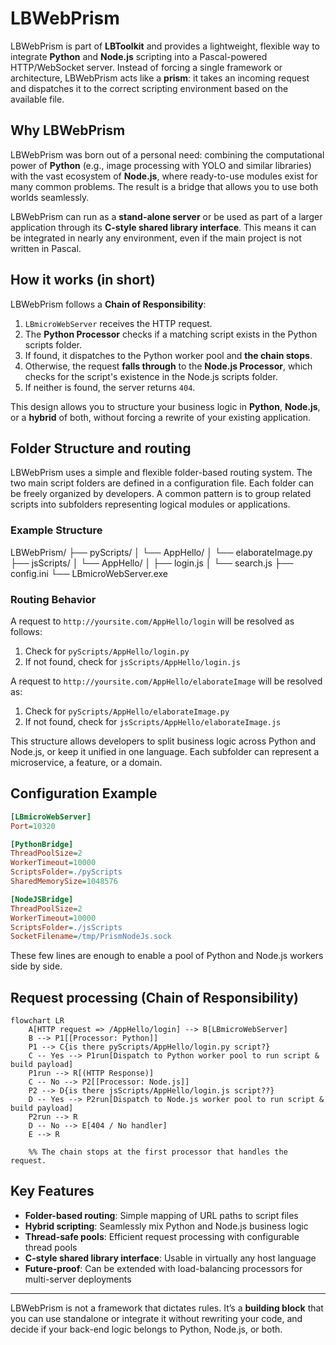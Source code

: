 # LBWebPrism

LBWebPrism is part of **LBToolkit** and provides a lightweight, flexible way to integrate **Python** and **Node.js** scripting into a Pascal-powered HTTP/WebSocket server. Instead of forcing a single framework or architecture, LBWebPrism acts like a **prism**: it takes an incoming request and dispatches it to the correct scripting environment based on the available file.

## Why LBWebPrism

LBWebPrism was born out of a personal need: combining the computational power of **Python** (e.g., image processing with YOLO and similar libraries) with the vast ecosystem of **Node.js**, where ready-to-use modules exist for many common problems. The result is a bridge that allows you to use both worlds seamlessly.

LBWebPrism can run as a **stand-alone server** or be used as part of a larger application through its **C-style shared library interface**. This means it can be integrated in nearly any environment, even if the main project is not written in Pascal.

## How it works (in short)

LBWebPrism follows a **Chain of Responsibility**:

1. `LBmicroWebServer` receives the HTTP request.
2. The **Python Processor** checks if a matching script exists in the Python scripts folder.
3. If found, it dispatches to the Python worker pool and **the chain stops**.
4. Otherwise, the request **falls through** to the **Node.js Processor**, which checks for the script's existence in the Node.js scripts folder.
5. If neither is found, the server returns `404`.

This design allows you to structure your business logic in **Python**, **Node.js**, or a **hybrid** of both, without forcing a rewrite of your existing application.


## Folder Structure and routing

LBWebPrism uses a simple and flexible folder-based routing system. The two main script folders are defined in a configuration file.
Each folder can be freely organized by developers. A common pattern is to group related scripts into subfolders representing logical modules or applications.


### Example Structure

LBWebPrism/
├── pyScripts/
│   └── AppHello/
│       └── elaborateImage.py
├── jsScripts/
│   └── AppHello/
│       ├── login.js
│       └── search.js
├── config.ini
└── LBmicroWebServer.exe



### Routing Behavior

A request to `http://yoursite.com/AppHello/login` will be resolved as follows:

1. Check for `pyScripts/AppHello/login.py`  
2. If not found, check for `jsScripts/AppHello/login.js`  

A request to `http://yoursite.com/AppHello/elaborateImage` will be resolved as:

1. Check for `pyScripts/AppHello/elaborateImage.py`  
2. If not found, check for `jsScripts/AppHello/elaborateImage.js`  

This structure allows developers to split business logic across Python and Node.js, or keep it unified in one language. Each subfolder can represent a microservice, a feature, or a domain.



## Configuration Example

```ini
[LBmicroWebServer]
Port=10320

[PythonBridge]
ThreadPoolSize=2
WorkerTimeout=10000
ScriptsFolder=./pyScripts
SharedMemorySize=1048576

[NodeJSBridge]
ThreadPoolSize=2
WorkerTimeout=10000
ScriptsFolder=./jsScripts
SocketFilename=/tmp/PrismNodeJs.sock
```

These few lines are enough to enable a pool of Python and Node.js workers side by side.


## Request processing (Chain of Responsibility)

```mermaid
flowchart LR
    A[HTTP request => /AppHello/login] --> B[LBmicroWebServer]
    B --> P1[[Processor: Python]]
    P1 --> C{is there pyScripts/AppHello/login.py script?}
    C -- Yes --> P1run[Dispatch to Python worker pool to run script & build payload]
    P1run --> R[(HTTP Response)]
    C -- No --> P2[[Processor: Node.js]]
    P2 --> D{is there jsScripts/AppHello/login.js script??}
    D -- Yes --> P2run[Dispatch to Node.js worker pool to run script & build payload]
    P2run --> R
    D -- No --> E[404 / No handler]
    E --> R

    %% The chain stops at the first processor that handles the request.
```

## Key Features

- **Folder-based routing**: Simple mapping of URL paths to script files
- **Hybrid scripting**: Seamlessly mix Python and Node.js business logic
- **Thread-safe pools**: Efficient request processing with configurable thread pools
- **C-style shared library interface**: Usable in virtually any host language
- **Future-proof**: Can be extended with load-balancing processors for multi-server deployments

---

LBWebPrism is not a framework that dictates rules. It’s a **building block** that you can use standalone or integrate it without rewriting your code, and decide if your back-end logic belongs to Python, Node.js, or both.
